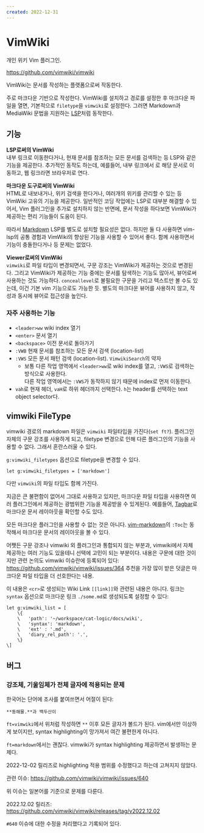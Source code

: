 ```yaml
---
created: 2022-12-31
---
```

# VimWiki

개인 위키 Vim 플러그인.

https://github.com/vimwiki/vimwiki

VimWiki는 문서를 작성하는 플랫폼으로써 작동한다.

주로 마크다운 기반으로 작성한다.
VimWiki를 설치하고 경로를 설정한 후 마크다운 파일을 열면,
기본적으로 `filetype`을 `vimwiki`로 설정한다.
그러면 Markdown과 MediaWiki 문법을 지원하는 [LSP](./language-server-protocol.md)처럼 동작한다.

## 기능

**LSP로써의 VimWiki** \
내부 링크로 이동한다거나, 현재 문서를 참조하는 모든 문서를 검색하는 등 LSP와 같은 기능을 제공한다.
추가적인 동작도 하는데, 예를들어, 내부 링크에서 <cr>로 해당 문서로 이동하고, 웹 링크라면 브라우저로 연다.

**마크다운 도구로써의 VimWiki** \
HTML로 내보내거나, 위키 검색을 한다거나, 여러개의 위키를 관리할 수 있는 등 VimWiki 고유의 기능을 제공한다.
일반적인 코딩 작업에는 LSP로 대부분 해결할 수 있어서, Vim 플러그인을 추가로 설치하지 않는 반면에,
문서 작성을 하다보면 VimWiki가 제공하는 편리 기능들이 도움이 된다.

따라서 [Markdown](./markdown.md) LSP를 별도로 설치할 필요성은 없다.
하지만 둘 다 사용하면 vim-lsp의 공통 경험과 VimWiki의 향상된 기능을 사용할 수 있어서 좋다.
함께 사용하면서 기능이 충돌한다거나 등 문제는 없었다.

**Viewer로써의 VimWiki** \
`vimwiki`로 파일 타입이 변경되면서, 구문 강조는 VimWiki가 제공하는 것으로 변경된다.
그리고 VimWiki가 제공하는 기능 중에는 문서를 탐색하는 기능도 많아서, 뷰어로써 사용하는 것도 가능하다.
`conceallevel`로 불필요한 구문을 가리고 텍스트만 볼 수도 있는데, 이건 기본 vim 기능으로도 가능한 듯.
별도의 마크다운 뷰어를 사용하지 않고, 작성과 동시에 뷰어로 접근성을 높인다.

### 자주 사용하는 기능

* `<leader>ww` wiki index 열기
* `<enter>` 문서 열기
* `<backspace>` 이전 문서로 돌아가기
* `:VWB` 현재 문서를 참조하는 모든 문서 검색 (location-list)
* `:VWS` 모든 문서 패턴 검색 (location-list). `VimwikiSearch`의 약자
    * 보통 다른 작업 영역에서 `<leader>ww`로 wiki index를 열고, `:VWS`로 검색하는 방식으로 사용한다.\
      다른 작업 영역에서는 `:VWS`가 동작하지 않기 때문에 index로 먼저 이동한다.
* `vah`로 현재 헤더, `vaH`로 하위 헤더까지 선택한다. `h`는 header를 선택하는 text object selector다.

## vimwiki FileType

vimwiki 경로의 markdown 파일은 `vimwiki` 파일타입을 가진다(`set ft?`).
플러그인 자체의 구문 강조를 사용하게 되고, filetype 변경으로 인해 다른 플러그인의 기능을 사용할 수 없다.
그래서 혼란스러울 수 있다.

`g:vimwiki_filetypes` 옵션으로 filetype을 변경할 수 있다.

```vim
let g:vimwiki_filetypes = ['markdown']
```

다만 `vimwiki`의 파일 타입도 함께 가진다.

지금은 큰 불편함이 없어서 그대로 사용하고 있지만,
마크다운 파일 타입을 사용하면 여러 플러그인에서 제공하는 광범위한 기능을 제공받을 수 있게된다.
예를들어, [Tagbar](https://github.com/preservim/tagbar)로 마크다운 문서 레이아웃을 확인할 수도 있다.

모든 마크다운 플러그인을 사용할 수 없는 것은 아니다.
[vim-markdown](https://github.com/preservim/vim-markdown)의 `:Toc`는 동작해서 마크다운 문서의 레이아웃을 볼 수 있다.

어쨋든 구문 강조나 vimwiki 외 플러그인과 통합되지 않는 부분과, vimwiki에서 자체 제공하는 여러 기능도 있을테니 선택에 고민이 되는 부분이다.
내용은 구문에 대한 것이지만 관련 논의도 vimwiki 이슈란에 등록되어 있다: https://github.com/vimwiki/vimwiki/issues/364
추천을 가장 많이 받은 덧글은 마크다운 파일 타입을 더 선호한다는 내용.

이 내용은 `<cr>`로 생성되는 Wiki Link `[[link]]`와 관련된 내용은 아니다.
링크는 `syntax` 옵션으로 마크다운 링크 `./some.md`로 생성되도록 설정할 수 있다:

```vim
let g:vimwiki_list = [
    \{
    \   'path': '~/workspace/cat-logic/docs/wiki',
    \   'syntax': 'markdown',
    \   'ext' : '.md',
    \   'diary_rel_path': '.',
    \}
\]
```

## 버그

### 강조체, 기울임체가 전체 글자에 적용되는 문제

한국어는 단어에 조사를 붙여쓰면서 어절이 된다:

```
**동해물.**과 백두산이
```

`ft=vimwiki`에서 위처럼 작성하면 `**` 이후 모든 글자가 볼드가 된다.
vim에서만 이상하게 보이지만, syntax highlighting이 망가져서 여간 불편한게 아니다.

`ft=markdown`에서는 괜찮다. vimwiki가 syntax highlighting 제공하면서 발생하는 문제다.

2022-12-02 릴리즈로 highlighting 적용 범위를 수정했다고 하는데 고쳐지지 않았다.

관련 이슈: https://github.com/vimwiki/vimwiki/issues/640

위 이슈는 일본어를 기준으로 문제를 다룬다.

2022.12.02 릴리즈: https://github.com/vimwiki/vimwiki/releases/tag/v2022.12.02

`#640` 이슈에 대한 수정을 처리했다고 기록되어 있다.
